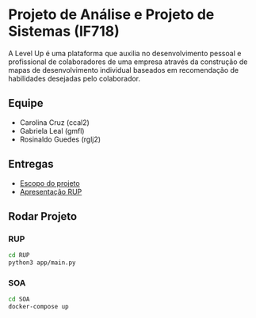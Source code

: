 # Projeto de Análise e Projeto de Sistemas (IF718)

A Level Up é uma plataforma que auxilia no desenvolvimento pessoal e profissional de colaboradores de uma empresa através da construção de mapas de desenvolvimento individual baseados em recomendação de habilidades desejadas pelo colaborador.


## Equipe

* Carolina Cruz (ccal2)
* Gabriela Leal (gmfl)
* Rosinaldo Guedes (rglj2)

## Entregas

* [Escopo do projeto](/Escopo.pdf)
* [Apresentação RUP](/Apresentação.pdf)


## Rodar Projeto
### RUP
```bash
cd RUP
python3 app/main.py
```

### SOA
```bash
cd SOA
docker-compose up
```
